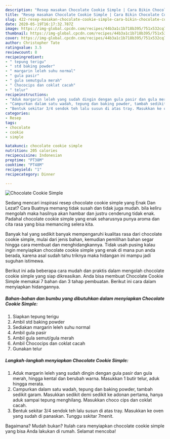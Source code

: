 ```yaml
---
description: "Resep masakan Chocolate Cookie Simple | Cara Bikin Chocolate Cookie Simple Yang Bisa Manjain Lidah"
title: "Resep masakan Chocolate Cookie Simple | Cara Bikin Chocolate Cookie Simple Yang Bisa Manjain Lidah"
slug: 422-resep-masakan-chocolate-cookie-simple-cara-bikin-chocolate-cookie-simple-yang-bisa-manjain-lidah
date: 2020-05-19T16:17:32.787Z
image: https://img-global.cpcdn.com/recipes/44b3a1c1b718b395/751x532cq70/chocolate-cookie-simple-foto-resep-utama.jpg
thumbnail: https://img-global.cpcdn.com/recipes/44b3a1c1b718b395/751x532cq70/chocolate-cookie-simple-foto-resep-utama.jpg
cover: https://img-global.cpcdn.com/recipes/44b3a1c1b718b395/751x532cq70/chocolate-cookie-simple-foto-resep-utama.jpg
author: Christopher Tate
ratingvalue: 3.5
reviewcount: 8
recipeingredient:
- " tepung terigu"
- " std baking powder"
- " margarin leleh suhu normal"
- " gula pasir"
- " gula semutgula merah"
- " Chococips dan coklat cacah"
- " telur"
recipeinstructions:
- "Aduk margarin leleh yang sudah dingin dengan gula pasir dan gula merah, hingga kental dan berubah warna. Masukkan 1 butir telur, aduk hingga merata."
- "Campurkan dalam satu wadah, tepung dan baking powder, tambah sedikit garam. Masukkan sedikit demi sedikit ke adonan pertama, hanya aduk sampai tepung menghilang. Masukkan choco cips dan coklat cacah."
- "Bentuk sekitar 3/4 sendok teh lalu susun di atas tray. Masukkan ke oven yang sudah di panaskan. Tunggu sskitar 7menit."
categories:
- Resep
tags:
- chocolate
- cookie
- simple

katakunci: chocolate cookie simple 
nutrition: 205 calories
recipecuisine: Indonesian
preptime: "PT38M"
cooktime: "PT48M"
recipeyield: "1"
recipecategory: Dinner

---
```



![Chocolate Cookie Simple](https://img-global.cpcdn.com/recipes/44b3a1c1b718b395/751x532cq70/chocolate-cookie-simple-foto-resep-utama.jpg)

Sedang mencari inspirasi resep chocolate cookie simple yang Enak Dan Lezat? Cara Buatnya memang tidak susah dan tidak juga mudah. bila keliru mengolah maka hasilnya akan hambar dan justru cenderung tidak enak. Padahal chocolate cookie simple yang enak seharusnya punya aroma dan cita rasa yang bisa memancing selera kita.



Banyak hal yang sedikit banyak mempengaruhi kualitas rasa dari chocolate cookie simple, mulai dari jenis bahan, kemudian pemilihan bahan segar hingga cara membuat dan menghidangkannya. Tidak usah pusing kalau ingin menyiapkan chocolate cookie simple yang enak di mana pun anda berada, karena asal sudah tahu triknya maka hidangan ini mampu jadi suguhan istimewa.


Berikut ini ada beberapa cara mudah dan praktis dalam mengolah chocolate cookie simple yang siap dikreasikan. Anda bisa membuat Chocolate Cookie Simple memakai 7 bahan dan 3 tahap pembuatan. Berikut ini cara dalam menyiapkan hidangannya.

<!--inarticleads1-->

##### Bahan-bahan dan bumbu yang dibutuhkan dalam menyiapkan Chocolate Cookie Simple:

1. Siapkan  tepung terigu
1. Ambil  std baking powder
1. Sediakan  margarin leleh suhu normal
1. Ambil  gula pasir
1. Ambil  gula semut/gula merah
1. Ambil  Chococips dan coklat cacah
1. Gunakan  telur




<!--inarticleads2-->

##### Langkah-langkah menyiapkan Chocolate Cookie Simple:

1. Aduk margarin leleh yang sudah dingin dengan gula pasir dan gula merah, hingga kental dan berubah warna. Masukkan 1 butir telur, aduk hingga merata.
1. Campurkan dalam satu wadah, tepung dan baking powder, tambah sedikit garam. Masukkan sedikit demi sedikit ke adonan pertama, hanya aduk sampai tepung menghilang. Masukkan choco cips dan coklat cacah.
1. Bentuk sekitar 3/4 sendok teh lalu susun di atas tray. Masukkan ke oven yang sudah di panaskan. Tunggu sskitar 7menit.




Bagaimana? Mudah bukan? Itulah cara menyiapkan chocolate cookie simple yang bisa Anda lakukan di rumah. Selamat mencoba!
